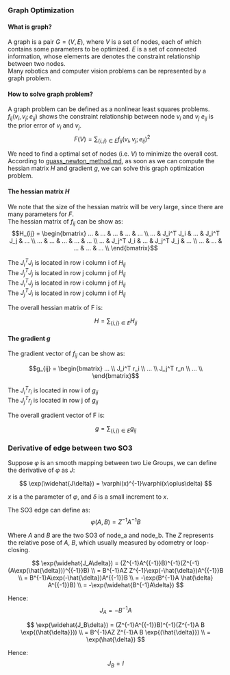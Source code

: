 ### Graph Optimization  
#### What is graph?  
A graph is a pair $G = (V, E)$,
where $V$ is a set of nodes, each of which contains some parameters to be optimized.  $E$ is a set of connected information, whose elements are denotes the constraint relationship between two nodes.  
Many robotics and computer vision problems can be represented by a graph problem.

#### How to solve graph problem?
A graph problem can be defined as a nonlinear least squares problems.
$f_{ij}(v_i, v_j; e_{ij})$ shows the constraint relationship between node $v_i$ and $v_j$
$e_{ij}$ is the prior error of $v_i$ and $v_j$.  
$$ 
F(V) = \sum_{\{i,j\} \in E}f_{ij}(v_i, v_j; e_{ij})^2 \quad
$$

We need to find a optimal set of nodes (i.e. $V$) to minimize the overall cost. 
According to [guass_newton_method.md](./guass_newton_method.md), 
as soon as we can compute the hessian matrix $H$ and gradient $g$, we can solve this graph optimization problem.

#### The hessian matrix $H$
We note that the size of the hessian matrix will be very large,
since there are many parameters for $F$.  
The hessian matrix of $f_{ij}$ can be show as:
$$H_{ij} = 
\begin{bmatrix}
... & ...       & ... & ...       & ... \\  
... & J_i^T J_i & ... & J_i^T J_j & ... \\  
... & ...       & ... & ...       & ... \\  
... & J_j^T J_i & ... & J_j^T J_j & ... \\  
... & ...       & ... & ...       & ... \\  
\end{bmatrix}$$

The $J_i^T J_i$ is located in row i column i of $H_{ij}$  
The $J_j^T J_j$ is located in row j column j of $H_{ij}$  
The $J_i^T J_j$ is located in row i column j of $H_{ij}$  
The $J_j^T J_i$ is located in row j column i of $H_{ij}$  

The overall hessian matrix of F is:

$$ H = \sum_{ \{i,j\} \in E}{H_{ij}} $$

#### The gradient $g$

The gradient vector of $f_{ij}$ can be show as:

$$g_{ij} = 
\begin{bmatrix}
... \\
J_i^T r_i \\
... \\
J_j^T r_n \\
... \\
\end{bmatrix}$$

The $J_i^T r_i$ is located in row i of $g_{ij}$  
The $J_j^T r_j$ is located in row j of $g_{ij}$  

The overall gradient vector of F is:

$$ g = \sum_{\{i,j\} \in E}{g_{ij}} $$

### Derivative of edge between two SO3
Suppose $\varphi$ is an smooth mapping between two Lie Groups,
we can define the derivative of $\varphi$ as $J$:

$$
    \exp(\widehat{J\delta}) = \varphi(x)^{-1}\varphi(x\oplus\delta)
$$

$x$ is a the parameter of $\varphi$, and $\delta$ is a small increment to $x$.

The SO3 edge can define as:
$$
    \varphi(A,B) = Z^{-1}A^{{-1}}B
$$

Where $A$ and $B$ are the two SO3 of node_a and node_b. The $Z$ represents the relative pose of $A$, $B$,
which usually measured by odometry or loop-closing.


$$
    \exp(\widehat{J_A\delta}) = (Z^{-1}A^{{-1}}B)^{-1}(Z^{-1}(A\exp(\hat{\delta}))^{{-1}}B) \\
    = B^{-1}AZ Z^{-1}\exp(-\hat{\delta})A^{{-1}}B \\
    = B^{-1}A\exp(-\hat{\delta})A^{{-1}}B \\
    = -\exp(B^{-1}A \hat{\delta} A^{{-1}}B) \\
    = -\exp(\widehat{B^{-1}A\delta})
$$

Hence:
$$
   J_A = -B^{-1}A
$$


$$
    \exp(\widehat{J_B\delta}) = (Z^{-1}A^{{-1}}B)^{-1}(Z^{-1}A B \exp{(\hat{\delta}})) \\
    = B^{-1}AZ Z^{-1}A B \exp{(\hat{\delta}}) \\
    = \exp(\hat{\delta})
$$

Hence:
$$
   J_B = I
$$
